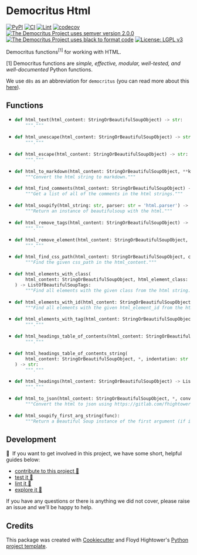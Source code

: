 # Democritus Html

[![PyPI](https://img.shields.io/pypi/v/d8s-html.svg)](https://pypi.python.org/pypi/d8s-html)
[![CI](https://github.com/democritus-project/d8s-html/workflows/CI/badge.svg)](https://github.com/democritus-project/d8s-html/actions)
[![Lint](https://github.com/democritus-project/d8s-html/workflows/Lint/badge.svg)](https://github.com/democritus-project/d8s-html/actions)
[![codecov](https://codecov.io/gh/democritus-project/d8s-html/branch/main/graph/badge.svg?token=V0WOIXRGMM)](https://codecov.io/gh/democritus-project/d8s-html)
[![The Democritus Project uses semver version 2.0.0](https://img.shields.io/badge/-semver%20v2.0.0-22bfda)](https://semver.org/spec/v2.0.0.html)
[![The Democritus Project uses black to format code](https://img.shields.io/badge/code%20style-black-000000.svg)](https://github.com/psf/black)
[![License: LGPL v3](https://img.shields.io/badge/License-LGPL%20v3-blue.svg)](https://choosealicense.com/licenses/lgpl-3.0/)

Democritus functions<sup>[1]</sup> for working with HTML.

[1] Democritus functions are <i>simple, effective, modular, well-tested, and well-documented</i> Python functions.

We use `d8s` as an abbreviation for `democritus` (you can read more about this [here](https://github.com/democritus-project/roadmap#what-is-d8s)).

## Functions

  - ```python
    def html_text(html_content: StringOrBeautifulSoupObject) -> str:
        """."""
    ```
  - ```python
    def html_unescape(html_content: StringOrBeautifulSoupObject) -> str:
        """."""
    ```
  - ```python
    def html_escape(html_content: StringOrBeautifulSoupObject) -> str:
        """."""
    ```
  - ```python
    def html_to_markdown(html_content: StringOrBeautifulSoupObject, **kwargs) -> str:
        """Convert the html string to markdown."""
    ```
  - ```python
    def html_find_comments(html_content: StringOrBeautifulSoupObject) -> str:
        """Get a list of all of the comments in the html strings."""
    ```
  - ```python
    def html_soupify(html_string: str, parser: str = 'html.parser') -> bs4.BeautifulSoup:
        """Return an instance of beautifulsoup with the html."""
    ```
  - ```python
    def html_remove_tags(html_content: StringOrBeautifulSoupObject) -> bs4.BeautifulSoup:
        """."""
    ```
  - ```python
    def html_remove_element(html_content: StringOrBeautifulSoupObject, element_tag: str) -> bs4.BeautifulSoup:
        """."""
    ```
  - ```python
    def html_find_css_path(html_content: StringOrBeautifulSoupObject, css_path: str) -> ListOfBeautifulSoupTags:
        """Find the given css_path in the html_content."""
    ```
  - ```python
    def html_elements_with_class(
        html_content: StringOrBeautifulSoupObject, html_element_class: str
    ) -> ListOfBeautifulSoupTags:
        """Find all elements with the given class from the html string."""
    ```
  - ```python
    def html_elements_with_id(html_content: StringOrBeautifulSoupObject, html_element_id: str) -> ListOfBeautifulSoupTags:
        """Find all elements with the given html_element_id from the html_content."""
    ```
  - ```python
    def html_elements_with_tag(html_content: StringOrBeautifulSoupObject, tag: str) -> ListOfBeautifulSoupTags:
        """."""
    ```
  - ```python
    def html_headings_table_of_contents(html_content: StringOrBeautifulSoupObject) -> ListOfBeautifulSoupTags:
        """."""
    ```
  - ```python
    def html_headings_table_of_contents_string(
        html_content: StringOrBeautifulSoupObject, *, indentation: str = '  '
    ) -> str:
        """."""
    ```
  - ```python
    def html_headings(html_content: StringOrBeautifulSoupObject) -> ListOfBeautifulSoupTags:
        """."""
    ```
  - ```python
    def html_to_json(html_content: StringOrBeautifulSoupObject, *, convert_only_tables: bool = False):
        """Convert the html to json using https://gitlab.com/fhightower/html-to-json."""
    ```
  - ```python
    def html_soupify_first_arg_string(func):
        """Return a Beautiful Soup instance of the first argument (if it is a string)."""
    ```

## Development

👋 &nbsp;If you want to get involved in this project, we have some short, helpful guides below:

- [contribute to this project 🥇][contributing]
- [test it 🧪][local-dev]
- [lint it 🧹][local-dev]
- [explore it 🔭][local-dev]

If you have any questions or there is anything we did not cover, please raise an issue and we'll be happy to help.

## Credits

This package was created with [Cookiecutter](https://github.com/audreyr/cookiecutter) and Floyd Hightower's [Python project template](https://github.com/fhightower-templates/python-project-template).

[contributing]: https://github.com/democritus-project/.github/blob/main/CONTRIBUTING.md#contributing-a-pr-
[local-dev]: https://github.com/democritus-project/.github/blob/main/CONTRIBUTING.md#local-development-

